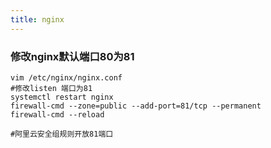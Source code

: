 ```yaml
---
title: nginx
---
```


### 修改nginx默认端口80为81
```
vim /etc/nginx/nginx.conf
#修改listen 端口为81
systemctl restart nginx
firewall-cmd --zone=public --add-port=81/tcp --permanent
firewall-cmd --reload

#阿里云安全组规则开放81端口
```
